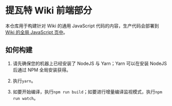 # 提瓦特 Wiki 前端部分

本仓库用于构建针对 Wiki 的通用 JavaScript 代码的内容，生产代码会部署到[Wiki 的全局 JavaScript 页中](https://teyvats.wiki/MediaWiki:Common.js)。

## 如何构建

1. 请先确保您的机器上已经安装了 NodeJS 与 Yarn；Yarn 可以在安装 NodeJS 后通过 NPM 全局安装获得。

2. 执行`yarn`。

3. 如要开始编译，执行`npm run build`；如要进行增量编译监视模式，执行`npm run watch`。

